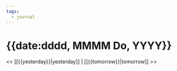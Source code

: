 ```yaml
---
tags:
  - journal
---
```


# {{date:dddd, MMMM Do, YYYY}}

<< [[{{yesterday}}|yesterday]] | [[{{tomorrow}}|tomorrow]] >>